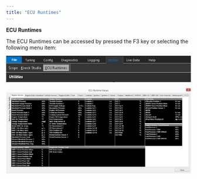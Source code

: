 ```yaml
---
title: "ECU Runtimes"
---
```


**ECU Runtimes**&nbsp;


The ECU Runtimes can be accessed by pressed the F3 key or selecting the following menu item:



![Image](</img/Utitities 16.jpg>)


![Image](</img/Utitities 17.jpg>)
